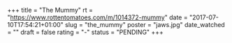 +++
title = "The Mummy"
rt = "https://www.rottentomatoes.com/m/1014372-mummy"
date = "2017-07-10T17:54:21+01:00"
slug = "the_mummy"
poster = "jaws.jpg"
date_watched = ""
draft = false
rating = "-"
status = "PENDING"
+++
